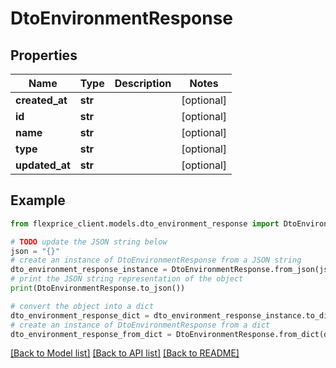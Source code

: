 # DtoEnvironmentResponse


## Properties

Name | Type | Description | Notes
------------ | ------------- | ------------- | -------------
**created_at** | **str** |  | [optional] 
**id** | **str** |  | [optional] 
**name** | **str** |  | [optional] 
**type** | **str** |  | [optional] 
**updated_at** | **str** |  | [optional] 

## Example

```python
from flexprice_client.models.dto_environment_response import DtoEnvironmentResponse

# TODO update the JSON string below
json = "{}"
# create an instance of DtoEnvironmentResponse from a JSON string
dto_environment_response_instance = DtoEnvironmentResponse.from_json(json)
# print the JSON string representation of the object
print(DtoEnvironmentResponse.to_json())

# convert the object into a dict
dto_environment_response_dict = dto_environment_response_instance.to_dict()
# create an instance of DtoEnvironmentResponse from a dict
dto_environment_response_from_dict = DtoEnvironmentResponse.from_dict(dto_environment_response_dict)
```
[[Back to Model list]](../README.md#documentation-for-models) [[Back to API list]](../README.md#documentation-for-api-endpoints) [[Back to README]](../README.md)


